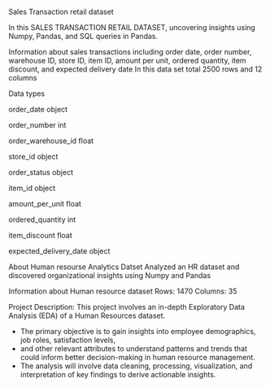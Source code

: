 Sales Transaction retail dataset

 In this SALES  TRANSACTION RETAIL DATASET, uncovering insights 
using Numpy, Pandas, and SQL queries in Pandas. 

 Information about sales transactions including order date, order number, warehouse ID, store ID, item ID, amount per unit, ordered quantity, item discount, and expected delivery date
 In this data set total 2500 rows and 12 columns 
 
 Data types
 
 order_date                 object
 
order_number                int

order_warehouse_id        float

store_id                   object

order_status               object

item_id                    object

amount_per_unit           float

ordered_quantity            int

item_discount             float

expected_delivery_date     object  



About Human resourse Analytics Datset
Analyzed an HR dataset and discovered organizational insights 
using Numpy and Pandas

Information about Human resource dataset 
Rows: 1470
Columns: 35

Project Description:
This project involves an in-depth Exploratory Data Analysis (EDA) of a Human Resources dataset. 
- The primary objective is to gain insights into employee demographics, job roles, satisfaction levels, 
- and other relevant attributes to understand patterns and trends that could inform better decision-making in human resource management. 
- The analysis will involve data cleaning, processing, visualization, and interpretation of key findings to derive actionable insights.

